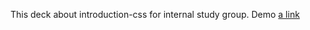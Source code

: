 This deck about introduction-css for internal study group.
Demo [a link](https://deck-introduction-css.herokuapp.com/)
